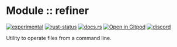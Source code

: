 <!-- {{# generate.module_header{} #}} -->

# Module :: refiner

[![experimental](https://raster.shields.io/static/v1?label=stability&message=experimental&color=orange&logoColor=eee)](https://github.com/emersion/stability-badges#experimental) [![rust-status](https://github.com/Wandalen/wTools/actions/workflows/ModulewRefinerPush.yml/badge.svg)](https://github.com/Wandalen/wTools/actions/workflows/ModulewRefinerPush.yml) [![docs.rs](https://img.shields.io/docsrs/refiner?color=e3e8f0&logo=docs.rs)](https://docs.rs/refiner) [![Open in Gitpod](https://raster.shields.io/static/v1?label=try&message=online&color=eee&logo=gitpod&logoColor=eee)](https://gitpod.io/#RUN_PATH=.,SAMPLE_FILE=sample%2Frust%2Frefiner_trivial%2Fsrc%2Fmain.rs,RUN_POSTFIX=--example%20refiner_trivial/https://github.com/Wandalen/wTools) [![discord](https://img.shields.io/discord/872391416519737405?color=eee&logo=discord&logoColor=eee&label=ask)](https://discord.gg/m3YfbXpUUY)

Utility to operate files from a command line.

<!-- ## Sample

```sh
refiner .hlink new_link to_file
```

### To install

```sh
cargo install refiner
``` -->
